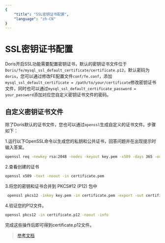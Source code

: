 ```yaml
---
{
    "title": "SSL密钥证书配置",
    "language": "zh-CN"
}
---
```


<!--
Licensed to the Apache Software Foundation (ASF) under one
or more contributor license agreements.  See the NOTICE file
distributed with this work for additional information
regarding copyright ownership.  The ASF licenses this file
to you under the Apache License, Version 2.0 (the
"License"); you may not use this file except in compliance
with the License.  You may obtain a copy of the License at

  http://www.apache.org/licenses/LICENSE-2.0

Unless required by applicable law or agreed to in writing,
software distributed under the License is distributed on an
"AS IS" BASIS, WITHOUT WARRANTIES OR CONDITIONS OF ANY
KIND, either express or implied.  See the License for the
specific language governing permissions and limitations
under the License.
-->

# SSL密钥证书配置

Doris开启SSL功能需要配置密钥证书，默认的密钥证书文件位于`Doris/fe/mysql_ssl_default_certificate/certificate.p12`，默认密码为`doris`，您可以通过修改FE配置文件`conf/fe.conf`，添加`mysql_ssl_default_certificate = /path/to/your/certificate`修改密钥证书文件，同时也可以通过`mysql_ssl_default_certificate_password = your_password`添加对应您自定义密钥证书文件的密码。

## 自定义密钥证书文件

除了Doris默认的证书文件，您也可以通过`openssl`生成自定义的证书文件。步骤如下：

1.运行以下OpenSSL命令以生成您的私钥和公共证书，回答问题并在出现提示时输入答案。

```bash
openssl req -newkey rsa:2048 -nodes -keyout key.pem -x509 -days 365 -out certificate.pem
```

2.查看创建的证书

```bash
openssl x509 -text -noout -in certificate.pem
```

3.将您的密钥和证书合并到 PKCS#12 (P12) 包中

```bash
 openssl pkcs12 -inkey key.pem -in certificate.pem -export -out certificate.p12
```

4.验证您的P12文件。

```bash
openssl pkcs12 -in certificate.p12 -noout -info
```

完成这些操作后即可得到certificate.p12文件。

>[参考文档](https://www.ibm.com/docs/en/api-connect/2018.x?topic=overview-generating-self-signed-certificate-using-openssl)
